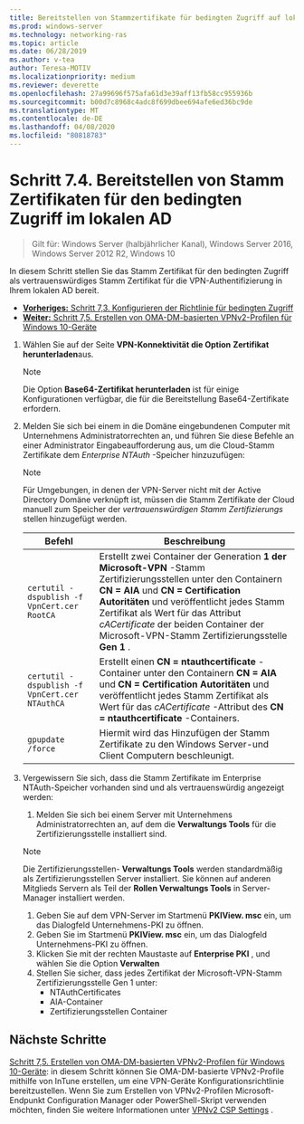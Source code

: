 ```yaml
---
title: Bereitstellen von Stammzertifikate für bedingten Zugriff auf lokale AD
ms.prod: windows-server
ms.technology: networking-ras
ms.topic: article
ms.date: 06/28/2019
ms.author: v-tea
author: Teresa-MOTIV
ms.localizationpriority: medium
ms.reviewer: deverette
ms.openlocfilehash: 27a99696f575afa61d3e39aff13fb58cc955936b
ms.sourcegitcommit: b00d7c8968c4adc8f699dbee694afe6ed36bc9de
ms.translationtype: MT
ms.contentlocale: de-DE
ms.lasthandoff: 04/08/2020
ms.locfileid: "80818783"
---
```

# <a name="step-74-deploy-conditional-access-root-certificates-to-on-premises-ad"></a>Schritt 7.4. Bereitstellen von Stamm Zertifikaten für den bedingten Zugriff im lokalen AD

>Gilt für: Windows Server (halbjährlicher Kanal), Windows Server 2016, Windows Server 2012 R2, Windows 10

In diesem Schritt stellen Sie das Stamm Zertifikat für den bedingten Zugriff als vertrauenswürdiges Stamm Zertifikat für die VPN-Authentifizierung in Ihrem lokalen AD bereit.

- [**Vorheriges:** Schritt 7,3. Konfigurieren der Richtlinie für bedingten Zugriff](vpn-config-conditional-access-policy.md)
- [**Weiter:** Schritt 7,5. Erstellen von OMA-DM-basierten VPNv2-Profilen für Windows 10-Geräte](vpn-create-oma-dm-based-vpnv2-profiles.md)

1. Wählen Sie auf der Seite **VPN-Konnektivität die Option** **Zertifikat herunterladen**aus.

   >[!NOTE]
   >Die Option **Base64-Zertifikat herunterladen** ist für einige Konfigurationen verfügbar, die für die Bereitstellung Base64-Zertifikate erfordern.

2. Melden Sie sich bei einem in die Domäne eingebundenen Computer mit Unternehmens Administratorrechten an, und führen Sie diese Befehle an einer Administrator Eingabeaufforderung aus, um die Cloud-Stamm Zertifikate dem *Enterprise NTAuth* -Speicher hinzuzufügen:

   >[!NOTE]
   >Für Umgebungen, in denen der VPN-Server nicht mit der Active Directory Domäne verknüpft ist, müssen die Stamm Zertifikate der Cloud manuell zum Speicher der _vertrauenswürdigen Stamm Zertifizierungs_ stellen hinzugefügt werden.

   | Befehl | Beschreibung |
   | --- | --- |
   | `certutil -dspublish -f VpnCert.cer RootCA` | Erstellt zwei Container der Generation **1 der Microsoft-VPN** -Stamm Zertifizierungsstellen unter den Containern **CN = AIA** und **CN = Certification Autoritäten** und veröffentlicht jedes Stamm Zertifikat als Wert für das Attribut _cACertificate_ der beiden Container der Microsoft-VPN-Stamm Zertifizierungsstelle **Gen 1** . |
   | `certutil -dspublish -f VpnCert.cer NTAuthCA` | Erstellt einen **CN = ntauthcertificate** -Container unter den Containern **CN = AIA** und **CN = Certification Autoritäten** und veröffentlicht jedes Stamm Zertifikat als Wert für das _cACertificate_ -Attribut des **CN = ntauthcertificate** -Containers. |
   | `gpupdate /force` | Hiermit wird das Hinzufügen der Stamm Zertifikate zu den Windows Server-und Client Computern beschleunigt. |

3. Vergewissern Sie sich, dass die Stamm Zertifikate im Enterprise NTAuth-Speicher vorhanden sind und als vertrauenswürdig angezeigt werden:
   1. Melden Sie sich bei einem Server mit Unternehmens Administratorrechten an, auf dem die **Verwaltungs Tools** für die Zertifizierungsstelle installiert sind.

   >[!NOTE]
   >Die Zertifizierungsstellen- **Verwaltungs Tools** werden standardmäßig als Zertifizierungsstellen Server installiert. Sie können auf anderen Mitglieds Servern als Teil der **Rollen Verwaltungs Tools** in Server-Manager installiert werden.

   1. Geben Sie auf dem VPN-Server im Startmenü **PKIView. msc** ein, um das Dialogfeld Unternehmens-PKI zu öffnen.
   1. Geben Sie im Startmenü **PKIView. msc** ein, um das Dialogfeld Unternehmens-PKI zu öffnen.
   1. Klicken Sie mit der rechten Maustaste auf **Enterprise PKI** , und wählen Sie die Option **Verwalten**
   1. Stellen Sie sicher, dass jedes Zertifikat der Microsoft-VPN-Stamm Zertifizierungsstelle Gen 1 unter:
      - NTAuthCertificates
      - AIA-Container
      - Zertifizierungsstellen Container

## <a name="next-steps"></a>Nächste Schritte

[Schritt 7,5. Erstellen von OMA-DM-basierten VPNv2-Profilen für Windows 10-Geräte](vpn-create-oma-dm-based-vpnv2-profiles.md): in diesem Schritt können Sie OMA-DM-basierte VPNv2-Profile mithilfe von InTune erstellen, um eine VPN-Geräte Konfigurationsrichtlinie bereitzustellen. Wenn Sie zum Erstellen von VPNv2-Profilen Microsoft-Endpunkt Configuration Manager oder PowerShell-Skript verwenden möchten, finden Sie weitere Informationen unter [VPNv2 CSP Settings](https://docs.microsoft.com/windows/client-management/mdm/vpnv2-csp) .
